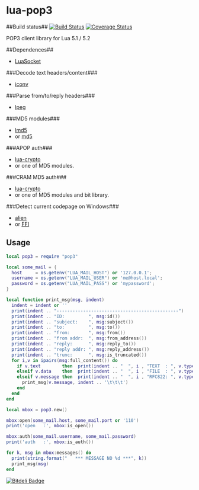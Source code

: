 lua-pop3
============
##Build status##
[![Build Status](https://travis-ci.org/moteus/lua-pop3.png?branch=master)](https://travis-ci.org/moteus/lua-pop3)
[![Coverage Status](https://coveralls.io/repos/moteus/lua-pop3/badge.png)](https://coveralls.io/r/moteus/lua-pop3)

POP3 client library for Lua 5.1 / 5.2

##Dependences##
* [LuaSocket](http://www.impa.br/~diego/software/luasocket)

###Decode text headers/content###
* [iconv](http://ittner.github.com/lua-iconv)

###Parse from/to/reply headers###
* [lpeg](http://www.inf.puc-rio.br/~roberto/lpeg)

###MD5 modules###
* [lmd5](http://www.tecgraf.puc-rio.br/~lhf/ftp/lua/#lmd5)
* or [md5](http://www.keplerproject.org/md5/index.html)

###APOP auth###
* [lua-crypto](http://luacrypto.luaforge.net)
* or one of MD5 modules.

###CRAM MD5 auth###
* [lua-crypto](http://luacrypto.luaforge.net)
* or one of MD5 modules and bit library.

###Detect current codepage on Windows###
* [alien](http://mascarenhas.github.io/alien)
* or [FFI](https://github.com/jmckaskill/luaffi)

## Usage ##

```lua
local pop3 = require "pop3"

local some_mail = {
  host     = os.getenv("LUA_MAIL_HOST") or '127.0.0.1';
  username = os.getenv("LUA_MAIL_USER") or 'me@host.local';
  password = os.getenv("LUA_MAIL_PASS") or 'mypassword';
}

local function print_msg(msg, indent)
  indent = indent or ''
  print(indent .. "----------------------------------------------")
  print(indent .. "ID:         ", msg:id())
  print(indent .. "subject:    ", msg:subject())
  print(indent .. "to:         ", msg:to())
  print(indent .. "from:       ", msg:from())
  print(indent .. "from addr:  ", msg:from_address())
  print(indent .. "reply:      ", msg:reply_to())
  print(indent .. "reply addr: ", msg:reply_address())
  print(indent .. "trunc:      ", msg:is_truncated())
  for i,v in ipairs(msg:full_content()) do
    if v.text        then  print(indent .. "  ", i , "TEXT  : ", v.type, #v.text)
    elseif v.data    then  print(indent .. "  ", i , "FILE  : ", v.type, v.disposition, v.file_name or v.name, #v.data)
    elseif v.message then  print(indent .. "  ", i , "RFC822: ", v.type, v.disposition, v.file_name or v.name)
      print_msg(v.message, indent .. '\t\t\t')
    end
  end
end

local mbox = pop3.new()

mbox:open(some_mail.host, some_mail.port or '110')
print('open   :', mbox:is_open())

mbox:auth(some_mail.username, some_mail.password)
print('auth   :', mbox:is_auth())

for k, msg in mbox:messages() do
  print(string.format("   *** MESSAGE NO %d ***", k))
  print_msg(msg)
end
```

[![Bitdeli Badge](https://d2weczhvl823v0.cloudfront.net/moteus/lua-pop3/trend.png)](https://bitdeli.com/free "Bitdeli Badge")

